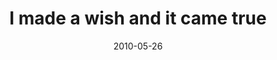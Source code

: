 ---
layout: base.njk
title : 'I made a wish and it came true' 
view_title : 'I made a wish and it came true' 
year : '2010' 
date : '2010-05-26' 
img_file : '/drawing/imadeawishanditcametrue.png' 
html_file : 'imadeawishanditcametrue' 
next_html : 'imisstheoceantoo.html' 
year_order : '82' 
permalink : "title/{{html_file}}.html"
---